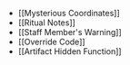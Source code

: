 - [[Mysterious Coordinates]]
- [[Ritual Notes]]
- [[Staff Member's Warning]]
- [[Override Code]]
- [[Artifact Hidden Function]]